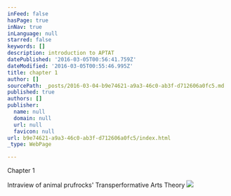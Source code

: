 ```yaml
---
inFeed: false
hasPage: true
inNav: true
inLanguage: null
starred: false
keywords: []
description: introduction to APTAT
datePublished: '2016-03-05T00:56:41.759Z'
dateModified: '2016-03-05T00:55:46.995Z'
title: chapter 1
author: []
sourcePath: _posts/2016-03-04-b9e74621-a9a3-46c0-ab3f-d712606a0fc5.md
published: true
authors: []
publisher:
  name: null
  domain: null
  url: null
  favicon: null
url: b9e74621-a9a3-46c0-ab3f-d712606a0fc5/index.html
_type: WebPage

---
```

Chapter 1 

Intraview of animal prufrocks' Transperformative Arts Theory ![](https://s3-us-west-2.amazonaws.com/the-grid-img/p/3b0fec080c66f5e53177f10b5fe6f3fd2484e173.png)